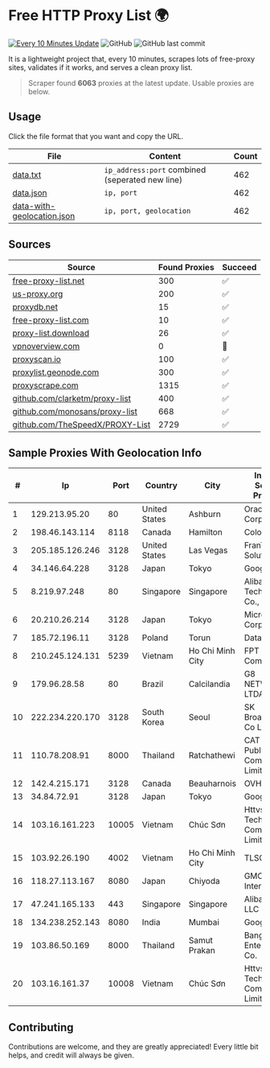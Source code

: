 
# Free HTTP Proxy List 🌍

[![Every 10 Minutes Update](https://github.com/mertguvencli/http-proxy-list/actions/workflows/main.yml/badge.svg?branch=main)](https://github.com/mertguvencli/http-proxy-list/actions/workflows/main.yml)
![GitHub](https://img.shields.io/github/license/mertguvencli/http-proxy-list)
![GitHub last commit](https://img.shields.io/github/last-commit/mertguvencli/http-proxy-list)

It is a lightweight project that, every 10 minutes, scrapes lots of free-proxy sites, validates if it works, and serves a clean proxy list.


> Scraper found **6063** proxies at the latest update. Usable proxies are below.

## Usage

Click the file format that you want and copy the URL.


|File|Content|Count|
|----|-------|-----|
|[data.txt](https://raw.githubusercontent.com/mertguvencli/http-proxy-list/main/proxy-list/data.txt)|`ip_address:port` combined (seperated new line)|462|
|[data.json](https://raw.githubusercontent.com/mertguvencli/http-proxy-list/main/proxy-list/data.json)|`ip, port`|462|
|[data-with-geolocation.json](https://raw.githubusercontent.com/mertguvencli/http-proxy-list/main/proxy-list/data-with-geolocation.json)|`ip, port, geolocation`|462|

## Sources

|Source|Found Proxies|Succeed|
|------|-------------|-------|
|[free-proxy-list.net](https://free-proxy-list.net)|300|✅|
|[us-proxy.org](https://www.us-proxy.org)|200|✅|
|[proxydb.net](http://proxydb.net)|15|✅|
|[free-proxy-list.com](https://free-proxy-list.com/?page=&port=&type%5B%5D=http&type%5B%5D=https&up_time=0&search=Search)|10|✅|
|[proxy-list.download](https://www.proxy-list.download/HTTP)|26|✅|
|[vpnoverview.com](https://vpnoverview.com/privacy/anonymous-browsing/free-proxy-servers)|0|🚫|
|[proxyscan.io](https://www.proxyscan.io)|100|✅|
|[proxylist.geonode.com](https://proxylist.geonode.com/api/proxy-list?limit=300&page=1&sort_by=lastChecked&sort_type=desc&protocols=http,https)|300|✅|
|[proxyscrape.com](https://api.proxyscrape.com/v2/?request=displayproxies&protocol=http&timeout=10000&country=all&ssl=all&anonymity=all)|1315|✅|
|[github.com/clarketm/proxy-list](https://raw.githubusercontent.com/clarketm/proxy-list/master/proxy-list-raw.txt)|400|✅|
|[github.com/monosans/proxy-list](https://raw.githubusercontent.com/monosans/proxy-list/main/proxies/http.txt)|668|✅|
|[github.com/TheSpeedX/PROXY-List](https://raw.githubusercontent.com/TheSpeedX/PROXY-List/master/http.txt)|2729|✅|


## Sample Proxies With Geolocation Info

|#|Ip|Port|Country|City|Internet Service Provider|
|-|--|----|-------|----|-------------------------|
|1|129.213.95.20|80|United States|Ashburn|Oracle Corporation|
|2|198.46.143.114|8118|Canada|Hamilton|ColoCrossing|
|3|205.185.126.246|3128|United States|Las Vegas|FranTech Solutions|
|4|34.146.64.228|3128|Japan|Tokyo|Google LLC|
|5|8.219.97.248|80|Singapore|Singapore|Alibaba (US) Technology Co., Ltd.|
|6|20.210.26.214|3128|Japan|Tokyo|Microsoft Corporation|
|7|185.72.196.11|3128|Poland|Torun|Data Space|
|8|210.245.124.131|5239|Vietnam|Ho Chi Minh City|FPT Telecom Company|
|9|179.96.28.58|80|Brazil|Calcilandia|G8 NETWORKS LTDA|
|10|222.234.220.170|3128|South Korea|Seoul|SK Broadband Co Ltd|
|11|110.78.208.91|8000|Thailand|Ratchathewi|CAT Telecom Public Company Limited|
|12|142.4.215.171|3128|Canada|Beauharnois|OVH SAS|
|13|34.84.72.91|3128|Japan|Tokyo|Google LLC|
|14|103.16.161.223|10005|Vietnam|Chúc Sơn|Httvserver Technology Company Limited|
|15|103.92.26.190|4002|Vietnam|Ho Chi Minh City|TLSOFT|
|16|118.27.113.167|8080|Japan|Chiyoda|GMO Internet, Inc.|
|17|47.241.165.133|443|Singapore|Singapore|Alibaba.com LLC|
|18|134.238.252.143|8080|India|Mumbai|Google LLC|
|19|103.86.50.169|8000|Thailand|Samut Prakan|Bangmod Enterprise Co.|
|20|103.16.161.37|10008|Vietnam|Chúc Sơn|Httvserver Technology Company Limited|



## Contributing

Contributions are welcome, and they are greatly appreciated! Every
little bit helps, and credit will always be given.

